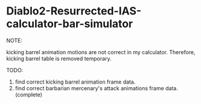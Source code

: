 # Diablo2-Resurrected-IAS-calculator-bar-simulator

NOTE: 

kicking barrel animation motions are not correct in my calculator.
Therefore, kicking barrel table is removed temporary.

TODO:

1. find correct kicking barrel animation frame data.
2. find correct barbarian mercenary's attack animations frame data. (complete)
